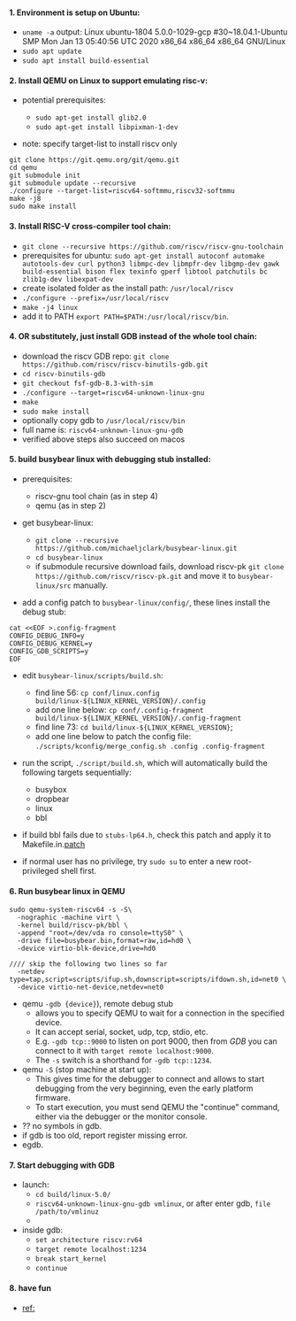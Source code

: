 #### 1. Environment is setup on Ubuntu:
- `uname -a` output: 
  Linux ubuntu-1804 5.0.0-1029-gcp #30~18.04.1-Ubuntu SMP Mon Jan 13 05:40:56 UTC 2020 x86_64 x86_64 x86_64 GNU/Linux
- `sudo apt update` 
- `sudo apt install build-essential`

  
#### 2. Install QEMU on Linux to support emulating risc-v:
- potential prerequisites:
  - `sudo apt-get install glib2.0`
  - `sudo apt-get install libpixman-1-dev`

- note: specify target-list to install riscv only
```
git clone https://git.qemu.org/git/qemu.git
cd qemu
git submodule init
git submodule update --recursive
./configure --target-list=riscv64-softmmu,riscv32-softmmu
make -j8
sudo make install
```


#### 3. Install RISC-V cross-compiler tool chain:
- `git clone --recursive https://github.com/riscv/riscv-gnu-toolchain`
- prerequisites for ubuntu: `sudo apt-get install autoconf automake autotools-dev curl python3 libmpc-dev libmpfr-dev libgmp-dev gawk build-essential bison flex texinfo gperf libtool patchutils bc zlib1g-dev libexpat-dev`
- create isolated folder as the install path: `/usr/local/riscv`
- `./configure --prefix=/usr/local/riscv`
- `make -j4 linux`
- add it to PATH `export PATH=$PATH:/usr/local/riscv/bin`.


#### 4. OR substitutely, just install GDB instead of the whole tool chain:
- download the riscv GDB repo: `git clone https://github.com/riscv/riscv-binutils-gdb.git`
- `cd riscv-binutils-gdb`
- `git checkout fsf-gdb-8.3-with-sim`
- `./configure --target=riscv64-unknown-linux-gnu`
- `make`
- `sudo make install`
- optionally copy gdb to `/usr/local/riscv/bin`
- full name is: `riscv64-unknown-linux-gnu-gdb`
- verified above steps also succeed on macos

  
#### 5. build busybear linux with debugging stub installed:
- prerequisites:
  - riscv-gnu tool chain (as in step 4)
  - qemu (as in step 2)
- get busybear-linux: 
  - `git clone --recursive https://github.com/michaeljclark/busybear-linux.git`
  - `cd busybear-linux`
  - if submodule recursive download fails, download riscv-pk `git clone https://github.com/riscv/riscv-pk.git` and move it to `busybear-linux/src` manually. 

- add a config patch to `busybear-linux/config/`, these lines install the debug stub:
```
cat <<EOF >.config-fragment
CONFIG_DEBUG_INFO=y
CONFIG_DEBUG_KERNEL=y
CONFIG_GDB_SCRIPTS=y
EOF
```

- edit `busybear-linux/scripts/build.sh`: 
  - find line 56: `cp conf/linux.config build/linux-${LINUX_KERNEL_VERSION}/.config`
  - add one line below: `cp conf/.config-fragment build/linux-${LINUX_KERNEL_VERSION}/.config-fragment`
  - find line 73: `cd build/linux-${LINUX_KERNEL_VERSION}`;
  - add one line below to patch the config file: `./scripts/kconfig/merge_config.sh .config .config-fragment`
  
- run the script, `./script/build.sh`, which will automatically build the following targets sequentially: 
  - busybox
  - dropbear
  - linux
  - bbl

- if build bbl fails due to `stubs-lp64.h`, check this patch and apply it to Makefile.in.[patch](https://github.com/riscv/riscv-pk/pull/114/commits/00f0dd04cbdb670f7e81d7fe5c686cb49e7cd182)

- if normal user has no privilege, try `sudo su` to enter a new root-privileged shell first.

#### 6. Run busybear linux in QEMU
```
sudo qemu-system-riscv64 -s -S\
  -nographic -machine virt \
  -kernel build/riscv-pk/bbl \
  -append "root=/dev/vda ro console=ttyS0" \
  -drive file=busybear.bin,format=raw,id=hd0 \
  -device virtio-blk-device,drive=hd0
  
//// skip the following two lines so far  
  -netdev type=tap,script=scripts/ifup.sh,downscript=scripts/ifdown.sh,id=net0 \
  -device virtio-net-device,netdev=net0
```
- qemu `-gdb {device}`), remote debug stub
  - allows you to specify QEMU to wait for a connection in the specified device.
  - It can accept serial, socket, udp, tcp, stdio, etc. 
  - E.g. `-gdb tcp::9000` to listen on port 9000, then from _GDB_ you can connect to it with `target remote localhost:9000`.
  - The `-s` switch is a shorthand for `-gdb tcp::1234`.
- qemu `-S` (stop machine at start up): 
  - This gives time for the debugger to connect and allows to start debugging from the very beginning, even the early platform firmware.
  - To start execution, you must send QEMU the "continue" command, either via the debugger or the monitor console.
- ?? no symbols in gdb.
- if gdb is too old, report register missing error.
- egdb. 

#### 7. Start debugging with GDB
- launch: 
  - `cd build/linux-5.0/`
  - `riscv64-unknown-linux-gnu-gdb vmlinux`, or after enter gdb, `file /path/to/vmlinuz`
  - 
- inside gdb:
  - `set architecture riscv:rv64`
  - `target remote localhost:1234`
  - `break start_kernel`
  - `continue`


#### 8. have fun
- [ref:](https://stackoverflow.com/questions/11408041/how-to-debug-the-linux-kernel-with-gdb-and-qemu/33203642#33203642)
